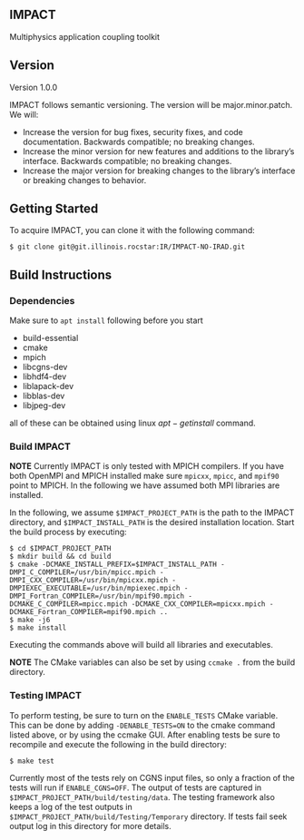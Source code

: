 IMPACT
-----

Multiphysics application coupling toolkit

## Version ##
Version 1.0.0

IMPACT follows semantic versioning. The version will be major.minor.patch.
We will:
* Increase the version for bug fixes, security fixes, and code
documentation. Backwards compatible; no breaking changes.
* Increase the minor version for new features and additions to the library’s
interface. Backwards compatible; no breaking changes.
* Increase the major version for breaking changes to the library’s interface or
breaking changes to behavior.

## Getting Started ##
To acquire IMPACT, you can clone it with the following command:
```
$ git clone git@git.illinois.rocstar:IR/IMPACT-NO-IRAD.git
```
## Build Instructions ##
### Dependencies ###
Make sure to `apt install` following before you start

* build-essential
* cmake
* mpich
* libcgns-dev
* libhdf4-dev
* liblapack-dev
* libblas-dev
* libjpeg-dev

all of these can be obtained using linux $apt-get install$ command.

### Build IMPACT ###
**NOTE** Currently IMPACT is only tested with MPICH compilers. If you have both OpenMPI and MPICH installed make sure `mpicxx`, `mpicc`, and `mpif90` point to MPICH. In the following we have assumed both MPI libraries are installed.

In the following, we assume `$IMPACT_PROJECT_PATH` is the path to the IMPACT directory, and `$IMPACT_INSTALL_PATH` is the desired installation location.
Start the build process by executing:

```
$ cd $IMPACT_PROJECT_PATH
$ mkdir build && cd build
$ cmake -DCMAKE_INSTALL_PREFIX=$IMPACT_INSTALL_PATH -DMPI_C_COMPILER=/usr/bin/mpicc.mpich -DMPI_CXX_COMPILER=/usr/bin/mpicxx.mpich -DMPIEXEC_EXECUTABLE=/usr/bin/mpiexec.mpich -DMPI_Fortran_COMPILER=/usr/bin/mpif90.mpich -DCMAKE_C_COMPILER=mpicc.mpich -DCMAKE_CXX_COMPILER=mpicxx.mpich -DCMAKE_Fortran_COMPILER=mpif90.mpich .. 
$ make -j6
$ make install
```

Executing the commands above will build all libraries and executables.

**NOTE** The CMake variables can also be set by using `ccmake .` from the build directory.

### Testing IMPACT ###

To perform testing, be sure to turn on the `ENABLE_TESTS` CMake variable. This can be done by adding `-DENABLE_TESTS=ON` to the cmake command listed above, or by using the ccmake GUI. After enabling tests be sure to recompile and execute the following in the build directory:
```
$ make test
```
Currently most of the tests rely on CGNS input files, so only a fraction of the tests will run if `ENABLE_CGNS=OFF`. The output of tests are captured in `$IMPACT_PROJECT_PATH/build/testing/data`. The testing framework also keeps a log of the test outputs in `$IMPACT_PROJECT_PATH/build/Testing/Temporary` directory. If tests fail seek output log in this directory for more details.
